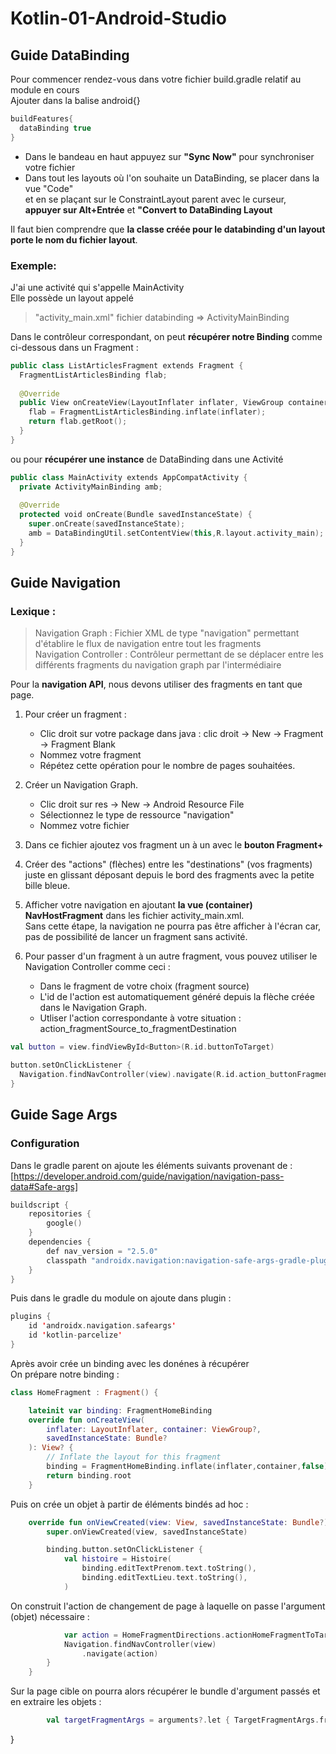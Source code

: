 # Kotlin-01-Android-Studio

## Guide DataBinding

Pour commencer rendez-vous dans votre fichier build.gradle relatif au module en cours  
Ajouter dans la balise android{}
```kotlin
buildFeatures{
  dataBinding true
} 
```
- Dans le bandeau en haut appuyez sur **"Sync Now"** pour synchroniser votre fichier 
- Dans tout les layouts où l'on souhaite un DataBinding, se placer dans la vue "Code"  
et en se plaçant sur le ConstraintLayout parent avec le curseur,  
**appuyer sur Alt+Entrée** et **"Convert to DataBinding Layout**

Il faut bien comprendre que **la classe créée pour le databinding d'un layout porte le nom du fichier layout**. 

### Exemple:
J'ai une activité qui s'appelle MainActivity  
Elle possède un layout appelé 
> "activity_main.xml" fichier databinding => ActivityMainBinding

Dans le contrôleur correspondant, on peut **récupérer notre Binding** comme ci-dessous dans un Fragment :

```kotlin
public class ListArticlesFragment extends Fragment {
  FragmentListArticlesBinding flab;
  
  @Override
  public View onCreateView(LayoutInflater inflater, ViewGroup container, Bundle savedInstanceState) {
    flab = FragmentListArticlesBinding.inflate(inflater);
    return flab.getRoot();
  }
}
```

ou pour **récupérer une instance** de DataBinding dans une Activité

```kotlin
public class MainActivity extends AppCompatActivity {
  private ActivityMainBinding amb;
  
  @Override
  protected void onCreate(Bundle savedInstanceState) {
    super.onCreate(savedInstanceState);
    amb = DataBindingUtil.setContentView(this,R.layout.activity_main);
  }
}
```

## Guide Navigation

### Lexique :
> Navigation Graph : Fichier XML de type "navigation" permettant d'établire le flux de navigation entre tout les fragments  
Navigation Controller : Contrôleur permettant de se déplacer entre les différents fragments du navigation graph par l'intermédiaire

Pour la **navigation API**, nous devons utiliser des fragments en tant que page.  
1. Pour créer un fragment :
   - Clic droit sur votre package dans java : clic droit -> New -> Fragment -> Fragment Blank
   - Nommez votre fragment
   - Répétez cette opération pour le nombre de pages souhaitées.

2. Créer un Navigation Graph.
   - Clic droit sur res -> New -> Android Resource File
   - Sélectionnez le type de ressource "navigation"
   - Nommez votre fichier

3. Dans ce fichier ajoutez vos fragment un à un avec le **bouton Fragment+**

4. Créer des "actions" (flèches) entre les "destinations" (vos fragments)  
juste en glissant déposant depuis le bord des fragments avec la petite bille bleue.

5. Afficher votre navigation en ajoutant **la vue (container) NavHostFragment** dans les fichier activity_main.xml.  
Sans cette étape, la navigation ne pourra pas être afficher à l'écran car, pas de possibilité de lancer un fragment sans activité.

6. Pour passer d'un fragment à un autre fragment, vous pouvez utiliser le Navigation Controller comme ceci :
   - Dans le fragment de votre choix (fragment source)
   - L'id de l'action est automatiquement généré depuis la flèche créée dans le Navigation Graph.
   - Utliser l'action correspondante à votre situation : action_fragmentSource_to_fragmentDestination

```kotlin
val button = view.findViewById<Button>(R.id.buttonToTarget)

button.setOnClickListener {​
  Navigation.findNavController(view).navigate(R.id.action_buttonFragment_to_targetFragment)
}​
```

## Guide Sage Args
### Configuration
Dans le gradle parent on ajoute les éléments suivants provenant de :  
[https://developer.android.com/guide/navigation/navigation-pass-data#Safe-args]

``` kotlin
buildscript {
    repositories {
        google()
    }
    dependencies {
        def nav_version = "2.5.0"
        classpath "androidx.navigation:navigation-safe-args-gradle-plugin:$nav_version"
    }
}
```

Puis dans le gradle du module on ajoute dans plugin : 
```kotlin
plugins {
    id 'androidx.navigation.safeargs'
    id 'kotlin-parcelize'
}
```

Après avoir crée un binding avec les donénes à récupérer  
On prépare notre binding :  

```kotlin
class HomeFragment : Fragment() {

    lateinit var binding: FragmentHomeBinding
    override fun onCreateView(
        inflater: LayoutInflater, container: ViewGroup?,
        savedInstanceState: Bundle?
    ): View? {
        // Inflate the layout for this fragment
        binding = FragmentHomeBinding.inflate(inflater,container,false)
        return binding.root
    }
```
Puis on crée un objet à partir de éléments bindés ad hoc :  
```kotlin
    override fun onViewCreated(view: View, savedInstanceState: Bundle?) {
        super.onViewCreated(view, savedInstanceState)

        binding.button.setOnClickListener {
            val histoire = Histoire(
                binding.editTextPrenom.text.toString(),
                binding.editTextLieu.text.toString(),
            )
```
On construit l'action de changement de page à laquelle on passe l'argument (objet) nécessaire :
```kotlin
            var action = HomeFragmentDirections.actionHomeFragmentToTargetFragment(histoire)
            Navigation.findNavController(view)
                .navigate(action)
        }
    }
```

Sur la page cible on pourra alors récupérer le bundle d'argument passés et en extraire les objets :  
```kotlin
        val targetFragmentArgs = arguments?.let { TargetFragmentArgs.fromBundle(it) }
```
}

